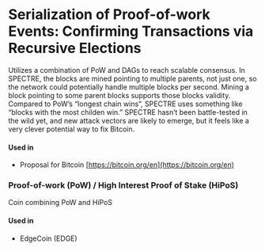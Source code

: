 # Serialization of Proof-of-work Events: Confirming Transactions via Recursive Elections

Utilizes a combination of PoW and DAGs to reach scalable consensus. In SPECTRE, the blocks are mined pointing to multiple parents, not just one, so the network could potentially handle multiple blocks per second. Mining a block pointing to some parent blocks supports those blocks validity. Compared to PoW’s “longest chain wins”, SPECTRE uses something like “blocks with the most childen win.” SPECTRE hasn’t been battle-tested in the wild yet, and new attack vectors are likely to emerge, but it feels like a very clever potential way to fix Bitcoin.

#### Used in

* Proposal for Bitcoin [https://bitcoin.org/en](https://bitcoin.org/en)

### Proof-of-work \(PoW\) / High Interest Proof of Stake \(HiPoS\)

Coin combining PoW and HiPoS

#### Used in

* EdgeCoin \(EDGE\)

